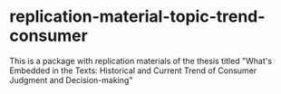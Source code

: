 # replication-material-topic-trend-consumer
This is a package with replication materials of the thesis titled "What's Embedded in the Texts:  Historical and Current Trend of Consumer Judgment and Decision-making"
